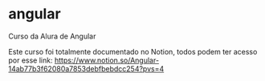 # angular
 Curso da Alura de Angular

 Este curso foi totalmente documentado no Notion, todos podem ter acesso por esse link:
    https://www.notion.so/Angular-14ab77b3f62080a7853debfbebdcc254?pvs=4